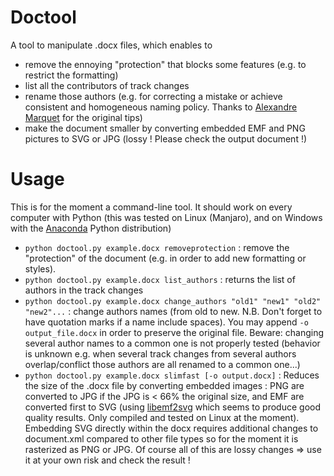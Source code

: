 # Doctool
A tool to manipulate .docx files, which enables to
* remove the ennoying "protection" that blocks some features (e.g. to restrict the formatting)
* list all the contributors of track changes
* rename those authors (e.g. for correcting a mistake or achieve consistent and homogeneous naming policy. Thanks to [Alexandre Marquet](https://github.com/alexmrqt) for the original tips)
* make the document smaller by converting embedded EMF and PNG pictures to SVG or JPG (lossy ! Please check the output document !)

# Usage
This is for the moment a command-line tool. It should work on every computer with Python (this was tested on Linux (Manjaro), and on Windows with the [Anaconda](https://www.anaconda.com/products/individual) Python distribution)

* `python doctool.py example.docx removeprotection` : remove the "protection" of the document (e.g. in order to add new formatting or styles).
* `python doctool.py example.docx list_authors` : returns the list of authors in the track changes
* `python doctool.py example.docx change_authors "old1" "new1" "old2" "new2"...` : change authors names (from old to new. N.B. Don't forget to have quotation marks if a name include spaces). You may append `-o output_file.docx` in order to preserve the original file. Beware: changing several author names to a common one is not properly tested (behavior is unknown e.g. when several track changes from several authors overlap/conflict those authors are all renamed to a common one...)
* `python doctool.py example.docx slimfast [-o output.docx]` : Reduces the size of the .docx file by converting embedded images : PNG are converted to JPG if the JPG is < 66% the original size, and EMF are converted first to SVG (using [libemf2svg](https://github.com/kakwa/libemf2svg) which seems to produce good quality results. Only compiled and tested on Linux at the moment). Embedding SVG directly within the docx requires additional changes to document.xml compared to other file types so for the moment it is rasterized as PNG or JPG. Of course all of this are lossy changes => use it at your own risk and check the result !
